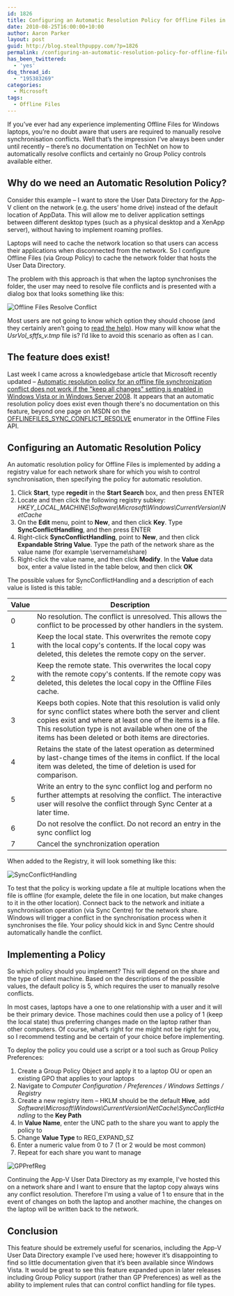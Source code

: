 ```yaml
---
id: 1826
title: Configuring an Automatic Resolution Policy for Offline Files in Windows 7
date: 2010-08-25T16:00:00+10:00
author: Aaron Parker
layout: post
guid: http://blog.stealthpuppy.com/?p=1826
permalink: /configuring-an-automatic-resolution-policy-for-offline-files-in-windows-7/
has_been_twittered:
  - 'yes'
dsq_thread_id:
  - "195383269"
categories:
  - Microsoft
tags:
  - Offline Files
---
```

If you’ve ever had any experience implementing Offline Files for Windows laptops, you’re no doubt aware that users are required to manually resolve synchronisation conflicts. Well that’s the impression I’ve always been under until recently – there’s no documentation on TechNet on how to automatically resolve conflicts and certainly no Group Policy controls available either.

## Why do we need an Automatic Resolution Policy?

Consider this example – I want to store the User Data Directory for the App-V client on the network (e.g. the users’ home drive) instead of the default location of AppData. This will allow me to deliver application settings between different desktop types (such as a physical desktop and a XenApp server), without having to implement roaming profiles.

Laptops will need to cache the network location so that users can access their applications when disconnected from the network. So I configure Offline Files (via Group Policy) to cache the network folder that hosts the User Data Directory.

The problem with this approach is that when the laptop synchronises the folder, the user may need to resolve file conflicts and is presented with a dialog box that looks something like this:

![Offline Files Resolve Conflict]({{site.baseurl}}/media/2010/08/OfflineFilesResolveConflict.png)

Most users are not going to know which option they should choose (and they certainly aren’t going to [read the help](http://windows.microsoft.com/en-us/windows-vista/Resolving-sync-conflicts-frequently-asked-questions)). How many will know what the _UsrVol\_sftfs\_v.tmp_ file is? I’d like to avoid this scenario as often as I can.

## The feature does exist!

Last week I came across a knowledgebase article that Microsoft recently updated – [Automatic resolution policy for an offline file synchronization conflict does not work if the "keep all changes" setting is enabled in Windows Vista or in Windows Server 2008](http://support.microsoft.com/kb/2189014). It appears that an automatic resolution policy does exist even though there's no documentation on this feature, beyond one page on MSDN on the [OFFLINEFILES\_SYNC\_CONFLICT_RESOLVE](http://msdn.microsoft.com/en-us/library/bb530653(v=VS.85).aspx) enumerator in the Offline Files API.

## Configuring an Automatic Resolution Policy

An automatic resolution policy for Offline Files is implemented by adding a registry value for each network share for which you wish to control synchronisation, then specifying the policy for automatic resolution.

  1. Click **Start**, type **regedit** in the **Start Search** box, and then press ENTER
  2. Locate and then click the following registry subkey: _HKEY\_LOCAL\_MACHINE\Software\Microsoft\Windows\CurrentVersion\NetCache_ 
  3. On the **Edit** menu, point to **New**, and then click **Key**. Type **SyncConflictHandling**, and then press ENTER
  4. Right-click **SyncConflictHandling**, point to **New**, and then click **Expandable String Value**. Type the path of the network share as the value name (for example \\servername\share)
  5. Right-click the value name, and then click **Modify**. In the **Value** data box, enter a value listed in the table below, and then click **OK**

The possible values for SyncConflictHandling and a description of each value is listed is this table:

|Value|Description                               |
|-----|------------------------------------------|
|0    |No resolution. The conflict is unresolved. This allows the conflict to be processed by other handlers in the system.|
|1    |Keep the local state. This overwrites the remote copy with the local copy's contents. If the local copy was deleted, this deletes the remote copy on the server.|
|2    |Keep the remote state. This overwrites the local copy with the remote copy's contents. If the remote copy was deleted, this deletes the local copy in the Offline Files cache.|
|3    |Keeps both copies. Note that this resolution is valid only for sync conflict states where both the server and client copies exist and where at least one of the items is a file. This resolution type is not available when one of the items has been deleted or both items are directories.|
|4    |Retains the state of the latest operation as determined by last-change times of the items in conflict. If the local item was deleted, the time of deletion is used for comparison.|
|5    |Write an entry to the sync conflict log and perform no further attempts at resolving the conflict. The interactive user will resolve the conflict through Sync Center at a later time.|
|6    |Do not resolve the conflict. Do not record an entry in the sync conflict log|
|7    |Cancel the synchronization operation      |

When added to the Registry, it will look something like this:

![SyncConflictHandling]({{site.baseurl}}/media/2010/08/SyncConflictHandling1.png)

To test that the policy is working update a file at multiple locations when the file is offline (for example, delete the file in one location, but make changes to it in the other location). Connect back to the network and initiate a synchronisation operation (via Sync Centre) for the network share. Windows will trigger a conflict in the synchronisation process when it synchronises the file. Your policy should kick in and Sync Centre should automatically handle the conflict.

## Implementing a Policy

So which policy should you implement? This will depend on the share and the type of client machine. Based on the descriptions of the possible values, the default policy is 5, which requires the user to manually resolve conflicts.

In most cases, laptops have a one to one relationship with a user and it will be their primary device. Those machines could then use a policy of 1 (keep the local state) thus preferring changes made on the laptop rather than other computers. Of course, what’s right for me might not be right for you, so I recommend testing and be certain of your choice before implementing.

To deploy the policy you could use a script or a tool such as Group Policy Preferences:

  1. Create a Group Policy Object and apply it to a laptop OU or open an existing GPO that applies to your laptops
  2. Navigate to _Computer Configuration / Preferences / Windows Settings / Registry_
  3. Create a new registry item – HKLM should be the default **Hive**, add _Software\Microsoft\Windows\CurrentVersion\NetCache\SyncConflictHandling_ to the **Key Path**
  4. In **Value Name**, enter the UNC path to the share you want to apply the policy to
  5. Change **Value Type** to REG\_EXPAND\_SZ
  6. Enter a numeric value from 0 to 7 (1 or 2 would be most common)
  7. Repeat for each share you want to manage

![GPPrefReg]({{site.baseurl}}/media/2010/08/GPPrefReg.png)

Continuing the App-V User Data Directory as my example, I've hosted this on a network share and I want to ensure that the laptop copy always wins any conflict resolution. Therefore I'm using a value of 1 to ensure that in the event of changes on both the laptop and another machine, the changes on the laptop will be written back to the network.

## Conclusion

This feature should be extremely useful for scenarios, including the App-V User Data Directory example I’ve used here; however it’s disappointing to find so little documentation given that it’s been available since Windows Vista. It would be great to see this feature expanded upon in later releases including Group Policy support (rather than GP Preferences) as well as the ability to implement rules that can control conflict handling for file types.
